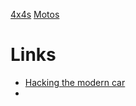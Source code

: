 <!-- TITLE: Auto -->
<!-- SUBTITLE: All things auto mobile -->

[4x4s](/home/auto/4-x-4)
[Motos](/home/auto/motos)

# Links
* [Hacking the modern car](http://opengarages.org/handbook/ebook/)
* 